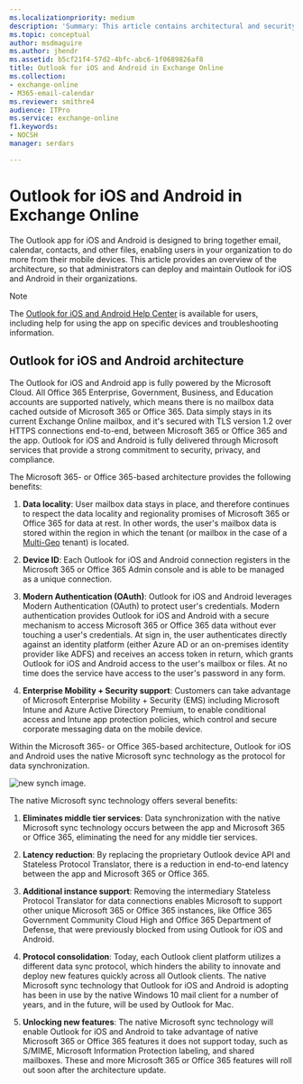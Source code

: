 ```yaml
---
ms.localizationpriority: medium
description: 'Summary: This article contains architectural and security information for administrators about Outlook for iOS and Android.'
ms.topic: conceptual
author: msdmaguire
ms.author: jhendr
ms.assetid: b5cf21f4-57d2-4bfc-abc6-1f0689826af8
title: Outlook for iOS and Android in Exchange Online
ms.collection: 
- exchange-online
- M365-email-calendar
ms.reviewer: smithre4
audience: ITPro
ms.service: exchange-online
f1.keywords:
- NOCSH
manager: serdars

---
```


# Outlook for iOS and Android in Exchange Online

The Outlook app for iOS and Android is designed to bring together email, calendar, contacts, and other files, enabling users in your organization to do more from their mobile devices. This article provides an overview of the architecture, so that administrators can deploy and maintain Outlook for iOS and Android in their organizations.

> [!NOTE]
> The [Outlook for iOS and Android Help Center](https://support.microsoft.com/office/cd84214e-a5ac-4e95-9ea3-e07f78d0cde6) is available for users, including help for using the app on specific devices and troubleshooting information.

## Outlook for iOS and Android architecture

The Outlook for iOS and Android app is fully powered by the Microsoft Cloud. All Office 365 Enterprise, Government, Business, and Education accounts are supported natively, which means there is no mailbox data cached outside of Microsoft 365 or Office 365. Data simply stays in its current Exchange Online mailbox, and it's secured with TLS version 1.2 over HTTPS connections end-to-end, between Microsoft 365 or Office 365 and the app. Outlook for iOS and Android is fully delivered through Microsoft services that provide a strong commitment to security, privacy, and compliance.

The Microsoft 365- or Office 365-based architecture provides the following benefits:
1. **Data locality**: User mailbox data stays in place, and therefore continues to respect the data locality and regionality promises of Microsoft 365 or Office 365 for data at rest. In other words, the user's mailbox data is stored within the region in which the tenant (or mailbox in the case of a [Multi-Geo](/office365/enterprise/multi-geo-capabilities-in-exchange-online) tenant) is located.

2. **Device ID**: Each Outlook for iOS and Android connection registers in the Microsoft 365 or Office 365 Admin console and is able to be managed as a unique connection.

3. **Modern Authentication (OAuth)**: Outlook for iOS and Android leverages Modern Authentication (OAuth) to protect user's credentials. Modern authentication provides Outlook for iOS and Android with a secure mechanism to access Microsoft 365 or Office 365 data without ever touching a user's credentials. At sign in, the user authenticates directly against an identity platform (either Azure AD or an on-premises identity provider like ADFS) and receives an access token in return, which grants Outlook for iOS and Android access to the user's mailbox or files. At no time does the service have access to the user's password in any form.

4. **Enterprise Mobility + Security support**: Customers can take advantage of Microsoft Enterprise Mobility + Security (EMS) including Microsoft Intune and Azure Active Directory Premium, to enable conditional access and Intune app protection policies, which control and secure corporate messaging data on the mobile device.

Within the Microsoft 365- or Office 365-based architecture, Outlook for iOS and Android uses the native Microsoft sync technology as the protocol for data synchronization.

![new synch image.](../../media/newsync.png)

The native Microsoft sync technology offers several benefits:

1. **Eliminates middle tier services**: Data synchronization with the native Microsoft sync technology occurs between the app and Microsoft 365 or Office 365, eliminating the need for any middle tier services.

2. **Latency reduction**: By replacing the proprietary Outlook device API and Stateless Protocol Translator, there is a reduction in end-to-end latency between the app and Microsoft 365 or Office 365.

3. **Additional instance support**: Removing the intermediary Stateless Protocol Translator for data connections enables Microsoft to support other unique Microsoft 365 or Office 365 instances, like Office 365 Government Community Cloud High and Office 365 Department of Defense, that were previously blocked from using Outlook for iOS and Android.

4. **Protocol consolidation**: Today, each Outlook client platform utilizes a different data sync protocol, which hinders the ability to innovate and deploy new features quickly across all Outlook clients. The native Microsoft sync technology that Outlook for iOS and Android is adopting has been in use by the native Windows 10 mail client for a number of years, and in the future, will be used by Outlook for Mac.

5. **Unlocking new features**: The native Microsoft sync technology will enable Outlook for iOS and Android to take advantage of native Microsoft 365 or Office 365 features it does not support today, such as S/MIME, Microsoft Information Protection labeling, and shared mailboxes. These and more Microsoft 365 or Office 365 features will roll out soon after the architecture update.